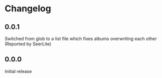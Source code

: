 # Changelog

## 0.0.1

Switched from glob to a list file which fixes albums overwriting each other (Reported by SeerLite)

## 0.0.0

Initial release

